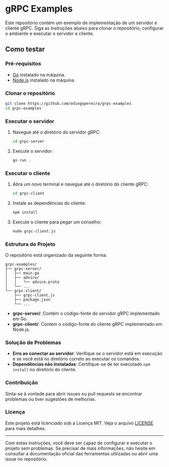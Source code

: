 # gRPC Examples

Este repositório contém um exemplo de implementação de um servidor e cliente gRPC. Siga as instruções abaixo para clonar o repositório, configurar o ambiente e executar o servidor e cliente.

## Como testar

### Pré-requisitos

- [Go](https://golang.org/doc/install) instalado na máquina.
- [Node.js](https://nodejs.org/en/download/) instalado na máquina.

### Clonar o repositório

```bash
git clone https://github.com/odiegopereira/grpc-examples
cd grpc-examples
```

### Executar o servidor

1. Navegue até o diretório do servidor gRPC:

    ```bash
    cd grpc-server
    ```

2. Execute o servidor:

    ```bash
    go run .
    ```

### Executar o cliente

1. Abra um novo terminal e navegue até o diretório do cliente gRPC:

    ```bash
    cd grpc-client
    ```

2. Instale as dependências do cliente:

    ```bash
    npm install
    ```

3. Execute o cliente para pegar um conselho:

    ```bash
    node grpc-client.js
    ```

### Estrutura do Projeto

O repositório está organizado da seguinte forma:

```
grpc-examples/
├── grpc-server/
│   ├── main.go
│   ├── advice/
│   │   └── advice.proto
│   └── ...
└── grpc-client/
    ├── grpc-client.js
    ├── package.json
    └── ...
```

- **grpc-server/**: Contém o código-fonte do servidor gRPC implementado em Go.
- **grpc-client/**: Contém o código-fonte do cliente gRPC implementado em Node.js.

### Solução de Problemas

- **Erro ao conectar ao servidor**: Verifique se o servidor está em execução e se você está no diretório correto ao executar os comandos.
- **Dependências não instaladas**: Certifique-se de ter executado `npm install` no diretório do cliente.

### Contribuição

Sinta-se à vontade para abrir issues ou pull requests se encontrar problemas ou tiver sugestões de melhorias. 

### Licença

Este projeto está licenciado sob a Licença MIT. Veja o arquivo [LICENSE](LICENSE) para mais detalhes.

---

Com estas instruções, você deve ser capaz de configurar e executar o projeto sem problemas. Se precisar de mais informações, não hesite em consultar a documentação oficial das ferramentas utilizadas ou abrir uma issue no repositório.